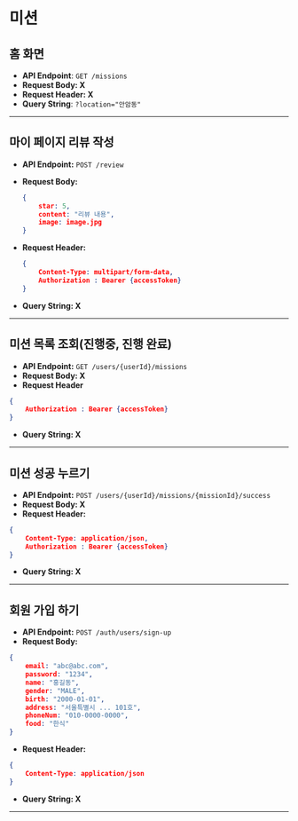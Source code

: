 # 미션

## **홈 화면**

- **API Endpoint**: `GET /missions`
- **Request Body: X**
- **Request Header: X**
- **Query String**: `?location="안암동"`

---

## **마이 페이지 리뷰 작성**

- **API Endpoint:** `POST /review`
- **Request Body:**
    
    ```json
    {
    	star: 5,
    	content: "리뷰 내용",
    	image: image.jpg
    }
    ```
    
- **Request Header:**
    
    ```json
    {
    	Content-Type: multipart/form-data,
    	Authorization : Bearer {accessToken}
    }
    ```
    
- **Query String: X**

---

## **미션 목록 조회(진행중, 진행 완료)**

- **API Endpoint:** `GET /users/{userId}/missions`
- **Request Body: X**
- **Request Header**

```json
{
	Authorization : Bearer {accessToken}
}
```

- **Query String: X**

---

## **미션 성공 누르기**

- **API Endpoint:** `POST /users/{userId}/missions/{missionId}/success`
- **Request Body: X**
- **Request Header:**

```json
{
	Content-Type: application/json,
	Authorization : Bearer {accessToken}
}
```

- **Query String: X**

---

## **회원 가입 하기**

- **API Endpoint:** `POST /auth/users/sign-up`
- **Request Body:**

```json
{
	email: "abc@abc.com",
	password: "1234",
	name: "홍길동",
	gender: "MALE",
	birth: "2000-01-01",
	address: "서울특별시 ... 101호",
	phoneNum: "010-0000-0000",
	food: "한식"
}
```

- **Request Header:**

```json
{
	Content-Type: application/json
}
```

- **Query String: X**

---